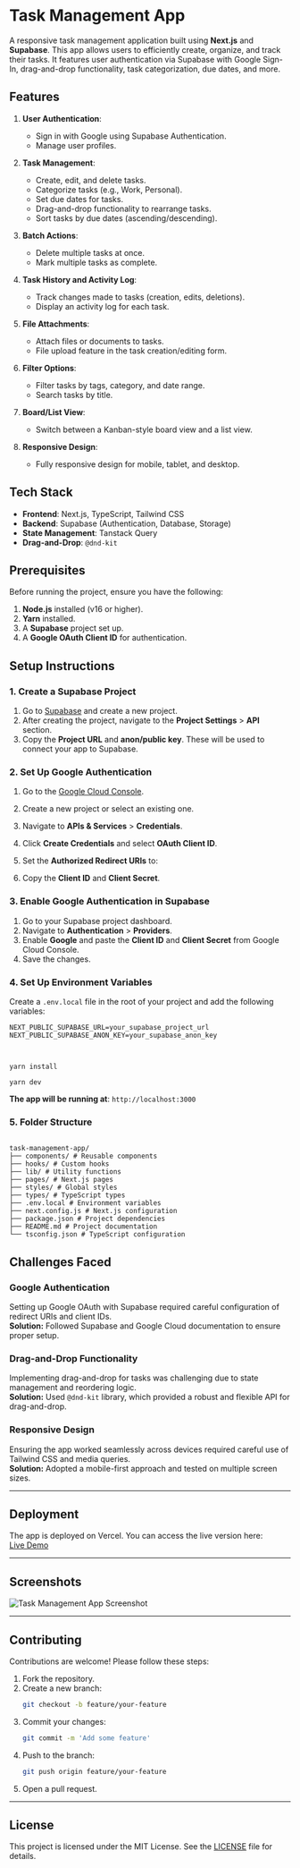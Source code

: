 # Task Management App

A responsive task management application built using **Next.js** and **Supabase**. This app allows users to efficiently create, organize, and track their tasks. It features user authentication via Supabase with Google Sign-In, drag-and-drop functionality, task categorization, due dates, and more.

## Features

1. **User Authentication**:

   - Sign in with Google using Supabase Authentication.
   - Manage user profiles.

2. **Task Management**:

   - Create, edit, and delete tasks.
   - Categorize tasks (e.g., Work, Personal).
   - Set due dates for tasks.
   - Drag-and-drop functionality to rearrange tasks.
   - Sort tasks by due dates (ascending/descending).

3. **Batch Actions**:

   - Delete multiple tasks at once.
   - Mark multiple tasks as complete.

4. **Task History and Activity Log**:

   - Track changes made to tasks (creation, edits, deletions).
   - Display an activity log for each task.

5. **File Attachments**:

   - Attach files or documents to tasks.
   - File upload feature in the task creation/editing form.

6. **Filter Options**:

   - Filter tasks by tags, category, and date range.
   - Search tasks by title.

7. **Board/List View**:

   - Switch between a Kanban-style board view and a list view.

8. **Responsive Design**:
   - Fully responsive design for mobile, tablet, and desktop.

## Tech Stack

- **Frontend**: Next.js, TypeScript, Tailwind CSS
- **Backend**: Supabase (Authentication, Database, Storage)
- **State Management**: Tanstack Query
- **Drag-and-Drop**: `@dnd-kit`

## Prerequisites

Before running the project, ensure you have the following:

1. **Node.js** installed (v16 or higher).
2. **Yarn** installed.
3. A **Supabase** project set up.
4. A **Google OAuth Client ID** for authentication.

## Setup Instructions

### 1. Create a Supabase Project

1. Go to [Supabase](https://supabase.com/) and create a new project.
2. After creating the project, navigate to the **Project Settings** > **API** section.
3. Copy the **Project URL** and **anon/public key**. These will be used to connect your app to Supabase.

### 2. Set Up Google Authentication

1. Go to the [Google Cloud Console](https://console.cloud.google.com/).
2. Create a new project or select an existing one.
3. Navigate to **APIs & Services** > **Credentials**.
4. Click **Create Credentials** and select **OAuth Client ID**.
5. Set the **Authorized Redirect URIs** to:

6. Copy the **Client ID** and **Client Secret**.

### 3. Enable Google Authentication in Supabase

1. Go to your Supabase project dashboard.
2. Navigate to **Authentication** > **Providers**.
3. Enable **Google** and paste the **Client ID** and **Client Secret** from Google Cloud Console.
4. Save the changes.

### 4. Set Up Environment Variables

Create a `.env.local` file in the root of your project and add the following variables:

```env
NEXT_PUBLIC_SUPABASE_URL=your_supabase_project_url
NEXT_PUBLIC_SUPABASE_ANON_KEY=your_supabase_anon_key



```
```
yarn install
```
```
yarn dev
```

**The app will be running at**:  ``` http://localhost:3000 ```
### 5. Folder Structure

```

task-management-app/
├── components/ # Reusable components
├── hooks/ # Custom hooks
├── lib/ # Utility functions
├── pages/ # Next.js pages
├── styles/ # Global styles
├── types/ # TypeScript types
├── .env.local # Environment variables
├── next.config.js # Next.js configuration
├── package.json # Project dependencies
├── README.md # Project documentation
└── tsconfig.json # TypeScript configuration

```

## Challenges Faced

### Google Authentication
Setting up Google OAuth with Supabase required careful configuration of redirect URIs and client IDs.  
**Solution:** Followed Supabase and Google Cloud documentation to ensure proper setup.

### Drag-and-Drop Functionality
Implementing drag-and-drop for tasks was challenging due to state management and reordering logic.  
**Solution:** Used `@dnd-kit` library, which provided a robust and flexible API for drag-and-drop.

### Responsive Design
Ensuring the app worked seamlessly across devices required careful use of Tailwind CSS and media queries.  
**Solution:** Adopted a mobile-first approach and tested on multiple screen sizes.

---

## Deployment
The app is deployed on Vercel. You can access the live version here:  
[Live Demo](#)

---

## Screenshots
![Task Management App Screenshot](#)

---

## Contributing
Contributions are welcome! Please follow these steps:

1. Fork the repository.
2. Create a new branch:
    ```sh
    git checkout -b feature/your-feature
    ```
3. Commit your changes:
    ```sh
    git commit -m 'Add some feature'
    ```
4. Push to the branch:
    ```sh
    git push origin feature/your-feature
    ```
5. Open a pull request.

---

## License
This project is licensed under the MIT License. See the [LICENSE](./LICENSE) file for details.
